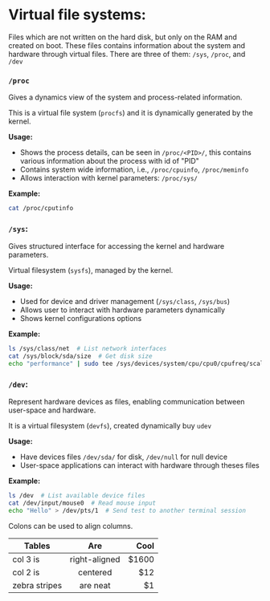# Virtual file systems:
Files which are not written on the hard disk, but only on the RAM and created on boot.
These files contains information about the system and hardware through virtual files.
There are three of them: `/sys`, `/proc`, and `/dev`

### `/proc`

Gives a dynamics view of the system and process-related information.

This is a virtual file system (`procfs`) and it is dynamically generated by the kernel.

**Usage:**

- Shows the process details, can be seen in `/proc/<PID>/`, this contains various information about the process with id of "PID"
- Contains system wide information, i.e.,  `/proc/cpuinfo`, `/proc/meminfo`
- Allows interaction with kernel parameters: `/proc/sys/`

**Example:**
```bash
cat /proc/cputinfo
```

### `/sys`:

Gives structured interface for accessing the kernel and hardware parameters.

Virtual filesystem (`sysfs`), managed by the kernel.


**Usage:**
- Used for device and driver management (`/sys/class`, `/sys/bus`)
- Allows user to interact with hardware parameters dynamically
- Shows kernel configurations options

**Example:**
```bash
ls /sys/class/net  # List network interfaces
cat /sys/block/sda/size  # Get disk size
echo "performance" | sudo tee /sys/devices/system/cpu/cpu0/cpufreq/scaling_governor  # Set cpu governer
```

### `/dev`:

Represent hardware devices as files, enabling communication between user-space and hardware.

It is a virtual filesystem (`devfs`), created dynamically buy `udev`

**Usage:**
- Have devices files `/dev/sda/` for disk, `/dev/null` for null device
- User-space applications can interact with hardware through theses files

**Example:**
```bash
ls /dev  # List available device files
cat /dev/input/mouse0  # Read mouse input
echo "Hello" > /dev/pts/1  # Send test to another terminal session
```

Colons can be used to align columns.

| Tables        | Are           | Cool  |
| ------------- |:-------------:| -----:|
| col 3 is      | right-aligned | $1600 |
| col 2 is      | centered      |   $12 |
| zebra stripes | are neat      |    $1 |